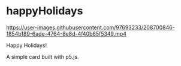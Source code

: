 # happyHolidays

https://user-images.githubusercontent.com/97693233/208700846-1854b189-6ade-4764-8e8d-4f40b65f5349.mp4

Happy Holidays!

A simple card built with p5.js. 
